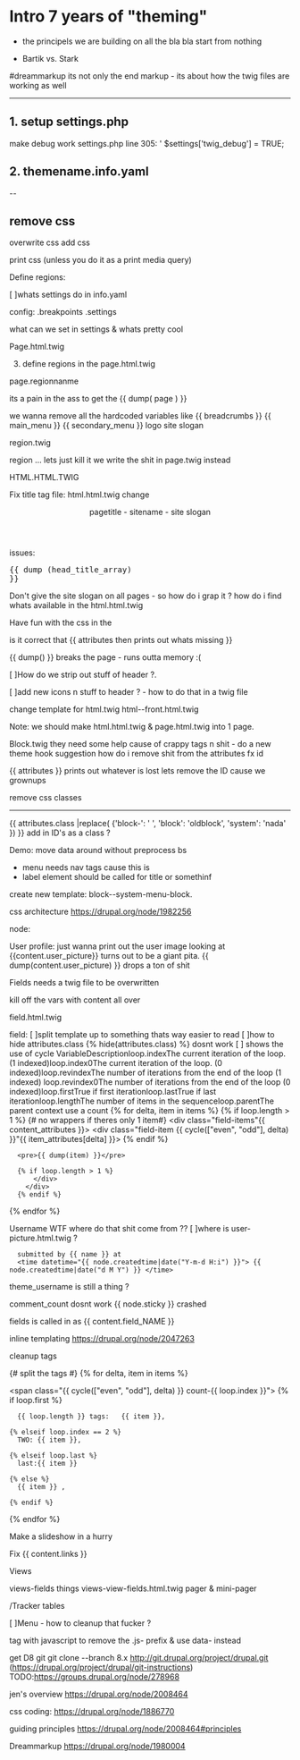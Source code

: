 # Intro 7 years of "theming"

* the principels we are building on
all the bla bla start from nothing

* Bartik vs. Stark

#dreammarkup
its not only the end markup  - its about how the twig files are working as well

-------------

## 1. setup settings.php
make debug work
settings.php
line 305:
'
$settings['twig_debug'] = TRUE;

## 2. themename.info.yaml
--
## remove css
overwrite css
add css

print css (unless you do it as a print media query)

Define regions:

[ ]whats settings do in info.yaml


config:
.breakpoints
.settings

what can we set in settings & whats pretty cool


Page.html.twig

3. define regions in the page.html.twig

page.regionnanme

its a pain in the ass to get the {{ dump( page ) }}


we wanna remove all the hardcoded variables like {{ breadcrumbs }} {{ main_menu }} {{ secondary_menu }}
logo site slogan



region.twig

region … lets just kill it we write the shit in page.twig instead

HTML.HTML.TWIG

Fix title tag
file: html.html.twig
change <header>pagetitle - sitename - site slogan </header >
issues:<pre>{{ dump (head_title_array) }}</pre>
Don't give the site slogan on all pages - so how do i grap it ?
how do i find whats  available in the html.html.twig


Have fun with the css in the <body>

<body class="{{ attribues.class}}" {{ attributes }}>
is it correct that  {{ attributes then prints out whats missing }}

{{ dump() }} breaks the page - runs outta memory :(


[ ]How do we strip out stuff of header ?.

[ ]add new icons n stuff to header ? - how to do that in a twig file

change template for html.twig
html--front.html.twig


Note: we should make html.html.twig & page.html.twig into 1 page.


Block.twig
they need some help cause of crappy tags n shit - do a new theme hook suggestion
how do i remove shit from the attributes fx id

{{ attributes }} prints out whatever is lost
lets remove the ID cause we grownups

remove css classes
<hr>
<section class="{{ attributes.class |replace( {'block-': nada, 'block': nada, 'system': nada }) }} {{ attributes.id}} " role="{{ attributes.role}}">

{{ attributes.class |replace( {'block-': ' ', 'block': 'oldblock', 'system': 'nada' }) }}
add in ID's as a class  ?

Demo: move data around without preprocess bs

* menu needs nav tags cause this is
* label element should be called for title or somethinf

create new template: block--system-menu-block.



css architecture https://drupal.org/node/1982256



node:


User profile:
just wanna print out the user image
looking at   {{content.user_picture}} turns out to be a giant pita.
{{ dump(content.user_picture) }} drops a ton of shit

Fields needs a twig file to be overwritten


kill off the vars with content all over

field.html.twig

field:
[ ]split template up to something thats way easier to read
[ ]how to hide attributes.class {% hide(attributes.class) %} dosnt work
[ ] shows the use of cycle
VariableDescriptionloop.indexThe current iteration of the loop. (1 indexed)loop.index0The current iteration of the loop. (0 indexed)loop.revindexThe number of iterations from the end of the loop (1 indexed) loop.revindex0The number of iterations from the end of the loop (0 indexed)loop.firstTrue if first iterationloop.lastTrue if last iterationloop.lengthThe number of items in the sequenceloop.parentThe parent context
use a count
  {% for delta, item in items %}
      {% if loop.length > 1 %} {# no wrappers if theres only 1 item#}
        <div class="field-items"{{ content_attributes }}>
          <div class="field-item {{ cycle(["even", "odd"], delta) }}"{{ item_attributes[delta] }}>
      {% endif %}

      <pre>{{ dump(item) }}</pre>

      {% if loop.length > 1 %}
          </div>
        </div>
      {% endif %}
  {% endfor %}



Username WTF where do that shit come from ??
[ ]where is user-picture.html.twig ?

      submitted by {{ name }} at
      <time datetime="{{ node.createdtime|date("Y-m-d H:i") }}"> {{ node.createdtime|date("d M Y") }} </time>

theme_username is still a thing ?

comment_count dosnt work
{{ node.sticky }} crashed

fields is called in as {{ content.field_NAME }}


inline templating
https://drupal.org/node/2047263

cleanup tags

<section class="tags">
  {# split the tags  #}
  {% for delta, item in items %}

  <span class="{{ cycle(["even", "odd"], delta) }} count-{{ loop.index }}">
    {% if loop.first %}

      {{ loop.length }} tags:   {{ item }},

    {% elseif loop.index == 2 %}
      TWO: {{ item }},

    {% elseif loop.last %}
      last:{{ item }}

    {% else %}
      {{ item }} ,

    {% endif %}

  </span>
  {% endfor %}

</section>




Make a slideshow in a hurry



Fix {{ content.links }}



Views

views-fields things
views-view-fields.html.twig
pager  & mini-pager


/Tracker
tables




[ ]Menu - how to cleanup that fucker ?

tag with javascript to remove the .js- prefix & use data- instead

get D8 git
git clone --branch 8.x http://git.drupal.org/project/drupal.git
(https://drupal.org/project/drupal/git-instructions)
TODO:https://groups.drupal.org/node/278968

jen's overview https://drupal.org/node/2008464

css coding: https://drupal.org/node/1886770

guiding principles https://drupal.org/node/2008464#principles

Dreammarkup
https://drupal.org/node/1980004
